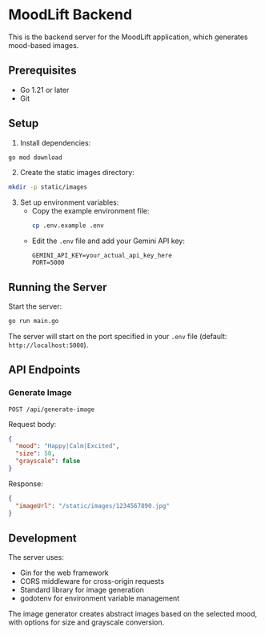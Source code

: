 # MoodLift Backend

This is the backend server for the MoodLift application, which generates mood-based images.

## Prerequisites

- Go 1.21 or later
- Git

## Setup

1. Install dependencies:
```bash
go mod download
```

2. Create the static images directory:
```bash
mkdir -p static/images
```

3. Set up environment variables:
   - Copy the example environment file:
     ```bash
     cp .env.example .env
     ```
   - Edit the `.env` file and add your Gemini API key:
     ```
     GEMINI_API_KEY=your_actual_api_key_here
     PORT=5000
     ```

## Running the Server

Start the server:
```bash
go run main.go
```

The server will start on the port specified in your `.env` file (default: `http://localhost:5000`).

## API Endpoints

### Generate Image

```
POST /api/generate-image
```

Request body:
```json
{
  "mood": "Happy|Calm|Excited",
  "size": 50,
  "grayscale": false
}
```

Response:
```json
{
  "imageUrl": "/static/images/1234567890.jpg"
}
```

## Development

The server uses:
- Gin for the web framework
- CORS middleware for cross-origin requests
- Standard library for image generation
- godotenv for environment variable management

The image generator creates abstract images based on the selected mood, with options for size and grayscale conversion. 
